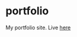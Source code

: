 # portfolio

My portfolio site. Live <a href="https://damazeszczurem.github.io/portfolio/">here</a>
